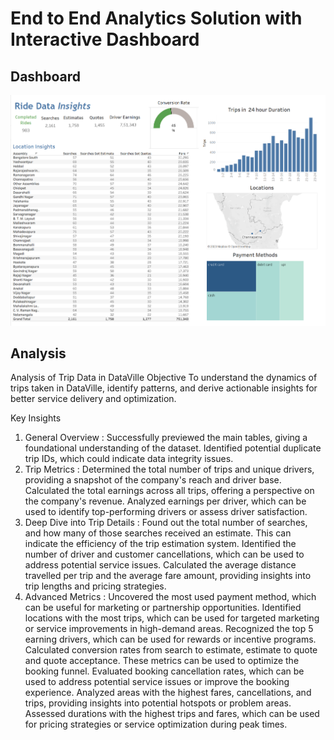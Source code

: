 # End to End Analytics Solution with Interactive Dashboard

## Dashboard
![alt text](Dashboard.png)

## Analysis

Analysis of Trip Data in DataVille
Objective
To understand the dynamics of trips taken in DataVille, identify patterns, and derive actionable insights for better service delivery and optimization.

Key Insights
1. General Overview : 
Successfully previewed the main tables, giving a foundational understanding of the dataset.
Identified potential duplicate trip IDs, which could indicate data integrity issues.
2. Trip Metrics : 
Determined the total number of trips and unique drivers, providing a snapshot of the company's reach and driver base.
Calculated the total earnings across all trips, offering a perspective on the company's revenue.
Analyzed earnings per driver, which can be used to identify top-performing drivers or assess driver satisfaction.
3. Deep Dive into Trip Details : 
Found out the total number of searches, and how many of those searches received an estimate. This can indicate the efficiency of the trip estimation system.
Identified the number of driver and customer cancellations, which can be used to address potential service issues.
Calculated the average distance travelled per trip and the average fare amount, providing insights into trip lengths and pricing strategies.
4. Advanced Metrics : 
Uncovered the most used payment method, which can be useful for marketing or partnership opportunities.
Identified locations with the most trips, which can be used for targeted marketing or service improvements in high-demand areas.
Recognized the top 5 earning drivers, which can be used for rewards or incentive programs.
Calculated conversion rates from search to estimate, estimate to quote and quote acceptance. These metrics can be used to optimize the booking funnel.
Evaluated booking cancellation rates, which can be used to address potential service issues or improve the booking experience.
Analyzed areas with the highest fares, cancellations, and trips, providing insights into potential hotspots or problem areas.
Assessed durations with the highest trips and fares, which can be used for pricing strategies or service optimization during peak times.

